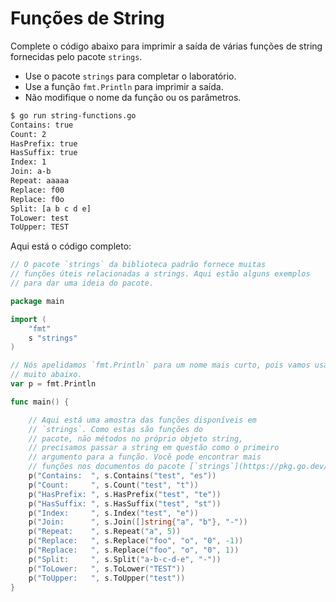 # Funções de String

Complete o código abaixo para imprimir a saída de várias funções de string fornecidas pelo pacote `strings`.

- Use o pacote `strings` para completar o laboratório.
- Use a função `fmt.Println` para imprimir a saída.
- Não modifique o nome da função ou os parâmetros.

```sh
$ go run string-functions.go
Contains: true
Count: 2
HasPrefix: true
HasSuffix: true
Index: 1
Join: a-b
Repeat: aaaaa
Replace: f00
Replace: f0o
Split: [a b c d e]
ToLower: test
ToUpper: TEST
```

Aqui está o código completo:

```go
// O pacote `strings` da biblioteca padrão fornece muitas
// funções úteis relacionadas a strings. Aqui estão alguns exemplos
// para dar uma ideia do pacote.

package main

import (
	"fmt"
	s "strings"
)

// Nós apelidamos `fmt.Println` para um nome mais curto, pois vamos usá-lo
// muito abaixo.
var p = fmt.Println

func main() {

	// Aqui está uma amostra das funções disponíveis em
	// `strings`. Como estas são funções do
	// pacote, não métodos no próprio objeto string,
	// precisamos passar a string em questão como o primeiro
	// argumento para a função. Você pode encontrar mais
	// funções nos documentos do pacote [`strings`](https://pkg.go.dev/strings).
	p("Contains:  ", s.Contains("test", "es"))
	p("Count:     ", s.Count("test", "t"))
	p("HasPrefix: ", s.HasPrefix("test", "te"))
	p("HasSuffix: ", s.HasSuffix("test", "st"))
	p("Index:     ", s.Index("test", "e"))
	p("Join:      ", s.Join([]string{"a", "b"}, "-"))
	p("Repeat:    ", s.Repeat("a", 5))
	p("Replace:   ", s.Replace("foo", "o", "0", -1))
	p("Replace:   ", s.Replace("foo", "o", "0", 1))
	p("Split:     ", s.Split("a-b-c-d-e", "-"))
	p("ToLower:   ", s.ToLower("TEST"))
	p("ToUpper:   ", s.ToUpper("test"))
}
```
